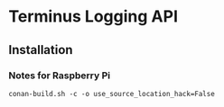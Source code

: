 #  Terminus Logging API


## Installation

### Notes for Raspberry Pi

    conan-build.sh -c -o use_source_location_hack=False
